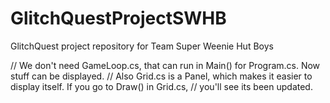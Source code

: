 # GlitchQuestProjectSWHB
GlitchQuest project repository for Team Super Weenie Hut Boys

// We don't need GameLoop.cs, that can run in Main() for Program.cs. Now stuff can be displayed.
// Also Grid.cs is a Panel, which makes it easier to display itself. If you go to Draw() in Grid.cs,
// you'll see its been updated.
